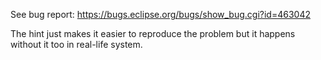 See bug report: https://bugs.eclipse.org/bugs/show_bug.cgi?id=463042

The hint just makes it easier to reproduce the problem but it happens without it too in real-life system.
